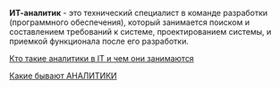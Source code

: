 **ИТ-аналитик** - это технический специалист в команде разработки (программного обеспечения), который занимается поиском и составлением требований к системе, проектированием системы, и приемкой функционала после его разработки.

[Кто такие аналитики в IT и чем они занимаются](https://habr.com/ru/articles/657649/)

[Какие бывают АНАЛИТИКИ](https://www.youtube.com/watch?v=PJnXeG4Sots&ab_channel=ListenIT)



 
